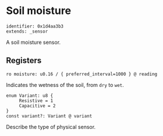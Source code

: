 # Soil moisture

    identifier: 0x1d4aa3b3
    extends: _sensor

A soil moisture sensor.

## Registers

    ro moisture: u0.16 / { preferred_interval=1000 } @ reading

Indicates the wetness of the soil, from ``dry`` to ``wet``.

    enum Variant: u8 {
         Resistive = 1
         Capacitive = 2
    }
    const variant?: Variant @ variant

Describe the type of physical sensor.
